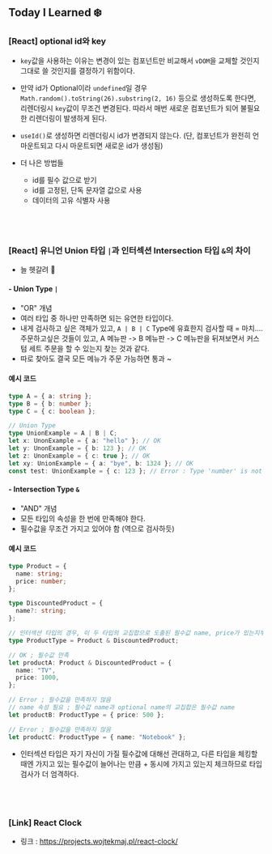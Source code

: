 ## Today I Learned ❄️

### [React] optional id와 key

- `key`값을 사용하는 이유는 변경이 있는 컴포넌트만 비교해서 `vDOM`을 교체할 것인지 그대로 쓸 것인지를 결정하기 위함이다.

- 만약 id가 Optional이라 `undefined`일 경우 `Math.random().toString(26).substring(2, 16)` 등으로 생성하도록 한다면, 리렌더링시 `key`값이 무조건 변경된다. 따라서 매번 새로운 컴포넌트가 되어 불필요한 리렌더링이 발생하게 된다.

- `useId()`로 생성하면 리렌더링시 id가 변경되지 않는다. (단, 컴포넌트가 완전히 언마운트되고 다시 마운트되면 새로운 id가 생성됨)

- 더 나은 방법들
  - id를 필수 값으로 받기
  - id를 고정된, 단독 문자열 값으로 사용
  - 데이터의 고유 식별자 사용

## <br />

### [React] 유니언 Union 타입 `|`과 인터섹션 Intersection 타입 `&`의 차이

- 늘 헷갈려 🤜

#### - Union Type `|`

- "OR" 개념
- 여러 타입 중 하나만 만족하면 되는 유연한 타입이다.
- 내게 검사하고 싶은 객체가 있고, `A | B | C` Type에 유효한지 검사할 때 = 마치.... 주문하고싶은 것들이 있고, A 메뉴판 -> B 메뉴판 -> C 메뉴판을 뒤져보면서 커스텀 세트 주문을 할 수 있는지 찾는 것과 같다.
- 따로 찾아도 결국 모든 메뉴가 주문 가능하면 통과 ~

#### 예시 코드

```typescript
type A = { a: string };
type B = { b: number };
type C = { c: boolean };

// Union Type
type UnionExample = A | B | C;
let x: UnonExample = { a: "hello" }; // OK
let y: UnonExample = { b: 123 }; // OK
let z: UnonExample = { c: true }; // OK
let xy: UnionExample = { a: "bye", b: 1324 }; // OK
const test: UnionExample = { c: 123 }; // Error : Type 'number' is not assignable to type 'boolean'
```

#### - Intersection Type `&`

- "AND" 개념
- 모든 타입의 속성을 한 번에 만족해야 한다.
- 필수값을 무조건 가지고 있어야 함 (역으로 검사하듯)

#### 예시 코드

```typescript
type Product = {
  name: string;
  price: number;
};

type DiscountedProduct = {
  name?: string;
};

// 인터섹션 타입의 경우, 이 두 타입의 교집합으로 도출된 필수값 name, price가 있는지부터 통과해야 함
type ProductType = Product & DiscountedProduct;

// OK ; 필수값 만족
let productA: Product & DiscountedProduct = {
  name: "TV",
  price: 1000,
};

// Error ; 필수값을 만족하지 않음
// name 속성 필요 ; 필수값 name과 optional name의 교집합은 필수값 name
let productB: ProductType = { price: 500 };

// Error ; 필수값을 만족하지 않음
let productC: ProductType = { name: "Notebook" };
```

- 인터섹션 타입은 자기 자신이 가질 필수값에 대해선 관대하고, 다른 타입을 체킹할 때엔 가지고 있는 필수값이 늘어나는 만큼 + 동시에 가지고 있는지 체크하므로 타입검사가 더 엄격하다.

## <br />

### [Link] React Clock

- 링크 : https://projects.wojtekmaj.pl/react-clock/
